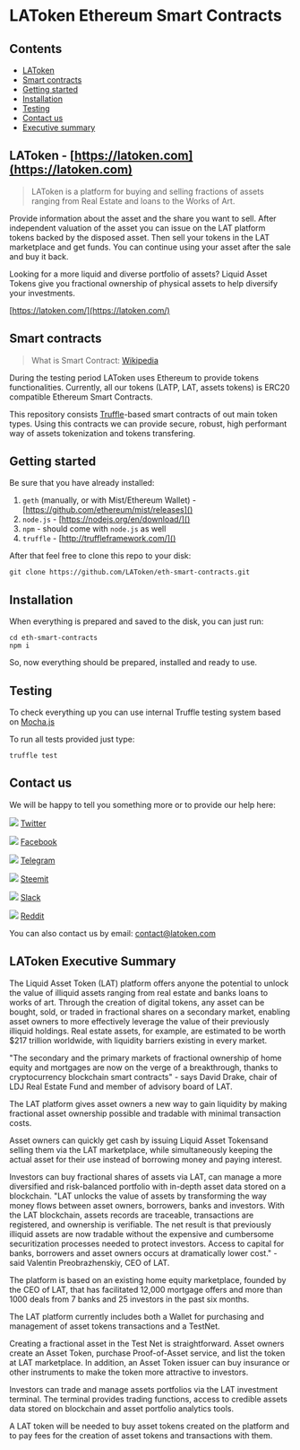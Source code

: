 # LAToken Ethereum Smart Contracts

## Contents

+ [LAToken](#latoken)
+ [Smart contracts](#smart-contacts)
+ [Getting started](#getting-started)
+ [Installation](#installation)
+ [Testing](#testing)
+ [Contact us](#contact-us)
+ [Executive summary](#latoken-executive-summary)

## LAToken - [https://latoken.com](https://latoken.com)

> LAToken is a platform for buying and selling fractions of assets ranging from Real Estate and loans to the Works of Art.

Provide information about the asset and the share you want to sell. After independent valuation of the asset you can issue on the LAT platform tokens backed by the disposed asset. Then sell your tokens in the LAT marketplace and get funds. You can continue using your asset after the sale and buy it back.

Looking for a more liquid and diverse portfolio of assets? Liquid Asset Tokens give you fractional ownership of physical assets to help diversify your investments.

[https://latoken.com/](https://latoken.com/)

## Smart contracts

> What is Smart Contract: [Wikipedia](https://en.wikipedia.org/wiki/Ethereum#Smart_contracts)

During the testing period LAToken uses Ethereum to provide tokens functionalities. Currently, all our tokens (LATP, LAT, assets tokens) is ERC20 compatible Ethereum Smart Contracts.

This repository consists [Truffle](http://truffleframework.com/)-based smart contracts of out main token types. Using this contracts we can provide secure, robust, high performant way of assets tokenization and tokens transfering.

## Getting started

Be sure that you have already installed:

1. `geth` (manually, or with Mist/Ethereum Wallet) - [https://github.com/ethereum/mist/releases]()
2. `node.js` - [https://nodejs.org/en/download/]()
3. `npm` - should come with `node.js` as well
4. `truffle` - [http://truffleframework.com/]()

After that feel free to clone this repo to your disk:

```
git clone https://github.com/LAToken/eth-smart-contracts.git
```

## Installation

When everything is prepared and saved to the disk, you can just run:

```
cd eth-smart-contracts
npm i
```

So, now everything should be prepared, installed and ready to use.

## Testing

To check everything up you can use internal Truffle testing system based on [Mocha.js](https://mochajs.org)

To run all tests provided just type:

```
truffle test
```

## Contact us

We will be happy to tell you something more or to provide our help here:

![](https://latoken.github.io/eth-smart-contracts/readme-images/twitter.gif) [Twitter]( https://twitter.com/LATokens)

![](https://latoken.github.io/eth-smart-contracts/readme-images/fb.gif) [Facebook](www.facebook.com/LiquidAssetToken/)

![](https://latoken.github.io/eth-smart-contracts/readme-images/tg.gif) [Telegram](https://t.me/latoken)

![](https://latoken.github.io/eth-smart-contracts/readme-images/steemit.gif) [Steemit](https://steemit.com/@latoken)

![](https://latoken.github.io/eth-smart-contracts/readme-images/slack.gif) [Slack](https://latoken.herokuapp.com/)

![](https://latoken.github.io/eth-smart-contracts/readme-images/reddit.gif) [Reddit](https://www.reddit.com/r/LAToken/)

You can also contact us by email: [contact@latoken.com](mailto:contact@latoken.com)

## LAToken Executive Summary

The Liquid Asset Token (LAT) platform offers anyone the potential to unlock the value of illiquid assets ranging from real estate and banks loans to works of art. Through the creation of digital tokens, any asset can be bought, sold, or traded in fractional shares on a secondary market, enabling asset owners to more effectively leverage the value of their previously illiquid holdings. Real estate assets, for example, are estimated to be worth $217 trillion worldwide, with liquidity barriers existing in every market. 

"The secondary and the primary markets of fractional ownership of home equity and mortgages are now on the verge of a breakthrough, thanks to cryptocurrency blockchain smart contracts" - says David Drake, chair of LDJ Real Estate Fund and member of advisory board of LAT. 

The LAT platform gives asset owners a new way to gain liquidity by making fractional asset ownership possible and tradable with minimal transaction costs. 

Asset owners can quickly get cash by issuing Liquid Asset Tokensand selling them via the LAT marketplace, while simultaneously keeping the actual asset for their use instead of borrowing money and paying interest.

Investors can buy fractional shares of assets via LAT, can manage a more diversified and risk-balanced portfolio with in-depth asset data stored on a blockchain.
"LAT unlocks the value of assets by transforming the way money flows between asset owners, borrowers, banks and investors. With the LAT blockchain, assets records are traceable, transactions are registered, and ownership is verifiable. The net result is that previously illiquid assets are now tradable without the expensive and cumbersome securitization processes needed to protect investors. Access to capital for banks, borrowers and asset owners occurs at dramatically lower cost." - said Valentin Preobrazhenskiy, CEO of LAT.

The platform is based on an existing home equity marketplace, founded by the CEO of LAT, that has facilitated 12,000 mortgage offers and more than 1000 deals from 7 banks and 25 investors in the past six months.

The LAT platform currently includes both a Wallet for purchasing and management of asset tokens transactions and a TestNet.

Creating a fractional asset in the Test Net is straightforward. Asset owners create an Asset Token, purchase Proof-of-Asset service, and list the token at LAT marketplace. In addition, an Asset Token issuer can buy insurance or other instruments to make the token more attractive to investors.

Investors can trade and manage assets portfolios via the LAT investment terminal. The terminal provides trading functions, access to credible assets data stored on blockchain and asset portfolio analytics tools.

A LAT token will be needed to buy asset tokens created on the platform and to pay fees for the creation of asset tokens and transactions with them.
